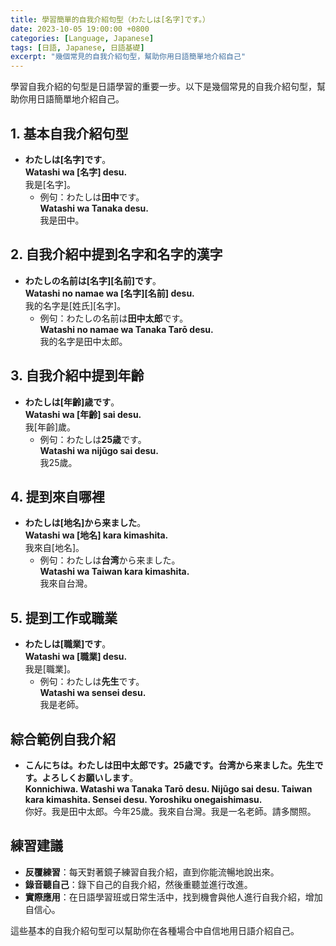 ```yaml
---
title: 學習簡單的自我介紹句型（わたしは[名字]です。）
date: 2023-10-05 19:00:00 +0800
categories: [Language, Japanese]
tags: [日語, Japanese, 日語基礎] 
excerpt: "幾個常見的自我介紹句型，幫助你用日語簡單地介紹自己"
---
```


學習自我介紹的句型是日語學習的重要一步。以下是幾個常見的自我介紹句型，幫助你用日語簡單地介紹自己。

## **1. 基本自我介紹句型**
- **わたしは[名字]です**。  
  **Watashi wa [名字] desu.**  
  我是[名字]。
  - 例句：わたしは**田中**です。  
    **Watashi wa Tanaka desu.**  
    我是田中。

## **2. 自我介紹中提到名字和名字的漢字**
- **わたしの名前は[名字][名前]です**。  
  **Watashi no namae wa [名字][名前] desu.**  
  我的名字是[姓氏][名字]。
  - 例句：わたしの名前は**田中太郎**です。  
    **Watashi no namae wa Tanaka Tarō desu.**  
    我的名字是田中太郎。

## **3. 自我介紹中提到年齡**
- **わたしは[年齡]歳です**。  
  **Watashi wa [年齡] sai desu.**  
  我[年齡]歲。
  - 例句：わたしは**25歳**です。  
    **Watashi wa nijūgo sai desu.**  
    我25歲。

## **4. 提到來自哪裡**
- **わたしは[地名]から来ました**。  
  **Watashi wa [地名] kara kimashita.**  
  我來自[地名]。
  - 例句：わたしは**台湾**から来ました。  
    **Watashi wa Taiwan kara kimashita.**  
    我來自台灣。

## **5. 提到工作或職業**
- **わたしは[職業]です**。  
  **Watashi wa [職業] desu.**  
  我是[職業]。
  - 例句：わたしは**先生**です。  
    **Watashi wa sensei desu.**  
    我是老師。

## **綜合範例自我介紹**
- **こんにちは。わたしは田中太郎です。25歳です。台湾から来ました。先生です。よろしくお願いします**。  
  **Konnichiwa. Watashi wa Tanaka Tarō desu. Nijūgo sai desu. Taiwan kara kimashita. Sensei desu. Yoroshiku onegaishimasu.**  
  你好。我是田中太郎。今年25歲。我來自台灣。我是一名老師。請多關照。

## **練習建議**
- **反覆練習**：每天對著鏡子練習自我介紹，直到你能流暢地說出來。
- **錄音聽自己**：錄下自己的自我介紹，然後重聽並進行改進。
- **實際應用**：在日語學習班或日常生活中，找到機會與他人進行自我介紹，增加自信心。

這些基本的自我介紹句型可以幫助你在各種場合中自信地用日語介紹自己。
